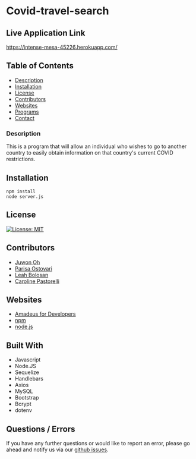 # Covid-travel-search

## Live Application Link
https://intense-mesa-45226.herokuapp.com/

## Table of Contents
- [Description](#description)
- [Installation](#installation)
- [License](#license)
- [Contributors](#contributors)
- [Websites](#websites)
- [Programs](#programs)
- [Contact](#contact)

### Description
This is a program that will allow an individual who wishes to go to another country to easily obtain information on that country's current COVID restrictions.                

## Installation
```
npm install
node server.js
```

## License
[![License: MIT](https://img.shields.io/badge/License-MIT-yellow.svg)](https://opensource.org/licenses/MIT)

## Contributors 
- [Juwon Oh](https://github.com/Juwonoh41)
- [Parisa Ostovari](https://github.com/parisa-ostovari)
- [Leah Bolosan](https://github.com/Leah3232)
- [Caroline Pastorelli](https://github.com/cpastorelli)

## Websites
- [Amadeus for Developers](https://developers.amadeus.com/blog/-introducing-amadeus-covid-19-travel-restrictions-api)
- [npm](https://www.npmjs.com/)
- [node.js](https://nodejs.org/en/)

## Built With
- Javascript
- Node.JS
- Sequelize
- Handlebars
- Axios
- MySQL
- Bootstrap
- Bcrypt
- dotenv


## Questions / Errors
If you have any further questions or would like to report an error, please go ahead and notify us via our [github issues](https://github.com/Juwonoh41/Covid-travel-search/issues).
